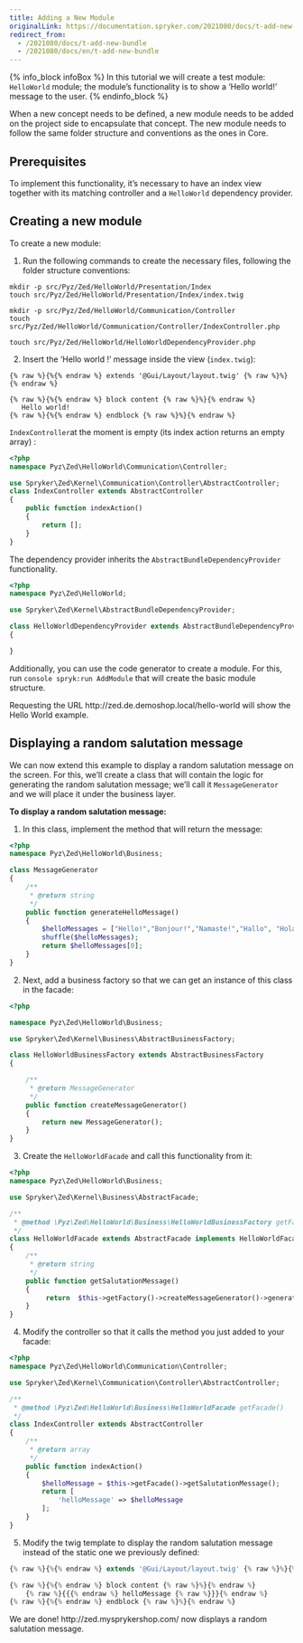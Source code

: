 ```yaml
---
title: Adding a New Module
originalLink: https://documentation.spryker.com/2021080/docs/t-add-new-bundle
redirect_from:
  - /2021080/docs/t-add-new-bundle
  - /2021080/docs/en/t-add-new-bundle
---
```


{% info_block infoBox %}
In this tutorial we will create a test module: `HelloWorld` module; the module’s functionality is to show a ‘Hello world!’ message to the user.
{% endinfo_block %}

When a new concept needs to be defined, a new module needs to be added on the project side to encapsulate that concept. The new module needs to follow the same folder structure and conventions as the ones in Core.

## Prerequisites
To implement this functionality, it’s necessary to have an index view together with its matching controller and a `HelloWorld` dependency provider.

## Creating a new module
To create a new module:
1. Run the following commands to create the necessary files, following the folder structure conventions:

```
mkdir -p src/Pyz/Zed/HelloWorld/Presentation/Index
touch src/Pyz/Zed/HelloWorld/Presentation/Index/index.twig

mkdir -p src/Pyz/Zed/HelloWorld/Communication/Controller
touch src/Pyz/Zed/HelloWorld/Communication/Controller/IndexController.php

touch src/Pyz/Zed/HelloWorld/HelloWorldDependencyProvider.php
```

2. Insert the ‘Hello world !’ message inside the view (`index.twig`):

```
{% raw %}{%{% endraw %} extends '@Gui/Layout/layout.twig' {% raw %}%}{% endraw %}

{% raw %}{%{% endraw %} block content {% raw %}%}{% endraw %}
   Hello world!
{% raw %}{%{% endraw %} endblock {% raw %}%}{% endraw %}
```
`IndexController`at the moment is empty (its index action returns an empty array) :

```php
<?php
namespace Pyz\Zed\HelloWorld\Communication\Controller;

use Spryker\Zed\Kernel\Communication\Controller\AbstractController;
class IndexController extends AbstractController
{
    public function indexAction()
    {
        return [];
    }
}
```

The dependency provider inherits the `AbstractBundleDependencyProvider` functionality.

```php
<?php
namespace Pyz\Zed\HelloWorld;

use Spryker\Zed\Kernel\AbstractBundleDependencyProvider;

class HelloWorldDependencyProvider extends AbstractBundleDependencyProvider
{

}
```

Additionally, you can use the code generator to create a module. For this, run `console spryk:run AddModule` that will create the basic module structure.

<!-- for demoshop --> Requesting the URL http://zed.de.demoshop.local/hello-world will show the Hello World example. 

## Displaying a random salutation message

We can now extend this example to display a random salutation message on the screen. For this, we’ll create a class that will contain the logic for generating the random salutation message; we’ll call it `MessageGenerator` and we will place it under the business layer.

**To display a random salutation message:**
1. In this class, implement the method that will return the message:

```php
<?php
namespace Pyz\Zed\HelloWorld\Business;

class MessageGenerator
{
    /**
     * @return string
     */
    public function generateHelloMessage()
    {
        $helloMessages = ["Hello!","Bonjour!","Namaste!","Hallo", "Hola!", "Ciao!"];
        shuffle($helloMessages);
        return $helloMessages[0];
    }
}
```

2. Next, add a business factory so that we can get an instance of this class in the facade:

```php
<?php

namespace Pyz\Zed\HelloWorld\Business;

use Spryker\Zed\Kernel\Business\AbstractBusinessFactory;

class HelloWorldBusinessFactory extends AbstractBusinessFactory
{

    /**
     * @return MessageGenerator
     */
    public function createMessageGenerator()
    {
        return new MessageGenerator();
    }
}
```

3. Create the `HelloWorldFacade` and call this functionality from it:

```php
<?php
namespace Pyz\Zed\HelloWorld\Business;

use Spryker\Zed\Kernel\Business\AbstractFacade;

/**
 * @method \Pyz\Zed\HelloWorld\Business\HelloWorldBusinessFactory getFactory()
 */
class HelloWorldFacade extends AbstractFacade implements HelloWorldFacadeInterface
{
    /**
     * @return string
     */
    public function getSalutationMessage()
    {
         return  $this->getFactory()->createMessageGenerator()->generateHelloMessage();
    }
}
```
4. Modify the controller so that it calls the method you just added to your facade:

```php
<?php
namespace Pyz\Zed\HelloWorld\Communication\Controller;

use Spryker\Zed\Kernel\Communication\Controller\AbstractController;

/**
 * @method \Pyz\Zed\HelloWorld\Business\HelloWorldFacade getFacade()
 */
class IndexController extends AbstractController
{
    /**
     * @return array
     */
    public function indexAction()
    {
        $helloMessage = $this->getFacade()->getSalutationMessage();
        return [
            'helloMessage' => $helloMessage
        ];
    }
}
```
5. Modify the twig template to display the random salutation message instead of the static one we previously defined:

```php
{% raw %}{%{% endraw %} extends '@Gui/Layout/layout.twig' {% raw %}%}{% endraw %}

{% raw %}{%{% endraw %} block content {% raw %}%}{% endraw %}
    {% raw %}{{{% endraw %} helloMessage {% raw %}}}{% endraw %}
{% raw %}{%{% endraw %} endblock {% raw %}%}{% endraw %}
```

<!-- for demoshop --> We are done! http://zed.mysprykershop.com/ now displays a random salutation message.
